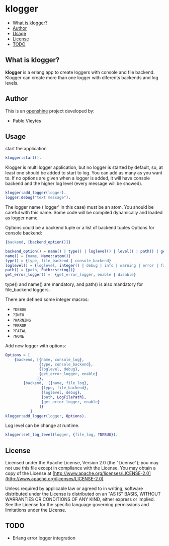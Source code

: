 klogger
=======

* [What is klogger?](#about)
* [Author](#author)
* [Usage](#usage)
* [License](#license)
* [TODO](#todo)


## What is klogger? <a name="about"></a>

**klogger** is a erlang app to create loggers with console and file backend. 
Klogger can create more than one logger with diferents backends and log levels.


## Author <a name="author"></a>

This is an [openshine](http://www.openshine.com) project developed by:
  * Pablo Vieytes


## Usage <a name="usage"></a>

start the application
```erlang
klogger:start().
```


Klogger is multi logger application, but no logger is started by default, so, at least one should be added to start to log. You can add as many as you want to.
If no options are given when a logger is added, it will have console backend and the higher log level (every message will be showed).

```erlang
klogger:add_logger(logger).
logger:debug("text message").
```
The logger name ('logger' in this case) must be an atom. You should be careful with this name. 
Some code will be compiled dynamically and loaded as logger name.

Options could be a backend tuple or a list of backend tuples
Options for console backend:


```erlang
{backend, [backend_option()]}

backend_option() = name() | type() | loglevel() | level() | path() | get_error_logger()
name() = {name, Name::atom()}
type() = {type, file_backend | console_backend}
loglevel() = {loglevel, integer() | debug | info | warning | error | fatal | none}
path() = {path, Path::string()}
get_error_logger() =  {get_error_logger, enable | disable}
```
type() and name() are mandatory, and path() is also mandatory for file_backend loggers.

There are defined some integer macros:
  * ```?DEBUG```
  * ```?INFO```
  * ```?WARNING```
  * ```?ERROR```
  * ```?FATAL```
  * ```?NONE``` 




Add new logger with options:

```erlang
Options = [
 	{backend, [{name, console_log}, 
			   {type, console_backend},
			   {loglevel, debug},
			   {get_error_logger, enable}
			  ]},
		{backend,  [{name, file_log}, 
			    {type, file_backend},
			    {loglevel, debug},
			    {path, LogFilePath},
			    {get_error_logger, enable}
			   ]}
	       ]
klogger:add_logger(logger, Options).
```

Log level can be change at runtime.

```erlang
klogger:set_log_level(logger, {file_log, ?DEBUG}).
```

## License <a name="license"></a>

Licensed under the Apache License, Version 2.0 (the "License"); you may not use this file except in compliance with the License. 
You may obtain a copy of the License at [http://www.apache.org/licenses/LICENSE-2.0](http://www.apache.org/licenses/LICENSE-2.0)

Unless required by applicable law or agreed to in writing, software distributed under the License is distributed on an "AS IS" BASIS, WITHOUT WARRANTIES OR CONDITIONS OF ANY KIND, either express or implied. See the License for the specific language governing permissions and limitations under the License.

## TODO <a name="todo"></a>
* Erlang error logger integration

